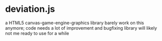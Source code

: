 # deviation.js
a HTML5 canvas-game-engine-graphics library
barely work on this anymore; code needs a lot of improvement and bugfixing
library will likely not me ready to use for a while
